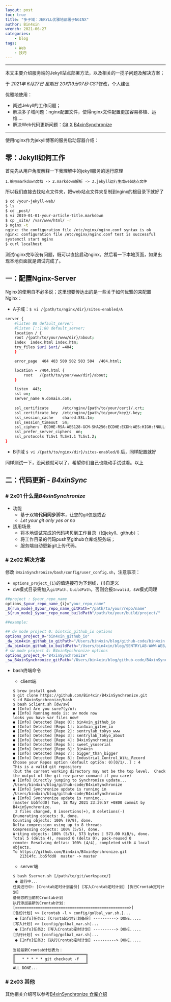 ```yaml
---
layout: post
toc: true
title: "多子域：JEKYLL优雅地部署于NGINX"
author: Bin4xin
wrench: 2021-06-27
categories:
    - blog
tags:
    - Web
    - 技巧
---
```


---

本文主要介绍服务端的Jekyll站点部署方法，以及相关的一揽子问题及解决方案；

于 *2021年 6月27日 星期日 20时19分07秒 CST*修改，个人建议

<i class="fa fa-quote-left"></i>优雅地使用：<i class="fa fa-quote-right"></i>

- 阐述Jekyll的工作问题；
- 解决多子域问题：nginx配置文件，使得nginx文件配置更加容易移植、运维....
- 解决Web代码更新问题：[Git](https://git-scm.com/)  [X](/#) [B4xinSynchronize](https://github.com/Bin4xin/B4xinSynchronize)<i class="fa fa-github"></i>

---

使用nginx作为jekyll博客的服务启动容器介绍：

## 零：Jekyll如何工作

首先先从用户角度解释一下我理解中的jekyll服务的运行原理

`1.编写markdown文档 -> 2.markdown解析 -> 3.jekyll运行生成web站点文件`

所以我们直接去找站点文件夹，把web站点文件夹复制到nginx的根目录下就好了
```bash
$ cd /your-jekyll-web/
$ ls
$ cd _post/
$ vi 2019-01-01-your-article-title.markdown
$ cp _site/ /var/www/html/ -r
$ nginx -t
nginx: the configuration file /etc/nginx/nginx.conf syntax is ok
nginx: configuration file /etc/nginx/nginx.conf test is successful
systemctl start nginx
$ curl localhost
```
测试nginx完毕没有问题，既可以直接启动nginx。然后看一下本地页面，如果出现本地页面就是调试完成了。

## 一：配置Nginx-Server

Nginx的使用自不必多说；这里想要传达出的是一些关于如何优雅的来配置Nginx：

- A子域：`$ vi /{path/to/nginx/dir}/sites-enabled/A`

```bash
server {
    #listen 80 default_server;
    #listen [::]:80 default_server;
    location / {
    root /{path/to/your/www/dir}/about;
    index  index.html index.htm;
    try_files $uri $uri/ =404;
    }

    error_page  404 403 500 502 503 504  /404.html;

    location = /404.html {
        root   /{path/to/your/www/dir}/about;
    }

    listen  443;
    ssl on; 
    server_name A.domain.com;
        
    ssl_certificate      /etc/nginx/{path/to/your/cert}/.crt;
    ssl_certificate_key  /etc/nginx/{path/to/your/key}/.key;
    ssl_session_cache    shared:SSL:1m;
    ssl_session_timeout  5m;
    ssl_ciphers  ECDHE-RSA-AES128-GCM-SHA256:ECDHE:ECDH:AES:HIGH:!NULL:!aNULL:!MD5:!ADH:!RC4;
    ssl_prefer_server_ciphers  on;
    ssl_protocols TLSv1 TLSv1.1 TLSv1.2;
}
```

- B子域 `$ vi /{path/to/nginx/dir}/sites-enabled/B` 后，同样配置就好

同样测试一下，没问题就可以了，希望你们自己也能动手试试看。以上

## 二：代码更新 - *B4xinSync*

### # 2x01 什么是*B4xinSynchronize*

- 功能
    - 基于双端**代码同步**脚本，让您的git仅是或否
    - *Let your git only yes or no*
- 适用场景
    - 将本地调试完成的代码拷贝到工作目录（如jekyll、github）；
    - 将工作目录的代码push至github仓库或服务端；
    - 服务端自动更新git上传代码。


### # 2x02 解决方案


修改 `B4xinSynchronize/bash/config/user_config.sh`，注意事项：

- `options_project_{i}`的值连接符为下划线，{i}自定义
- dw模式目录需加入`gitPath、buildPath`，否则会报`Invalid`，sw模式同理

```bash
##project : $your_repo_name
options_$your_repo_name_{i}="your_repo_name"
_${run_mode}_$your_repo_name_gitPath="/path/to/your/repo/name"
_${run_mode}_$your_repo_name_buildPath"/path/to/your/build/project/"

##example:

## dw mode project 0: bin4xin_github_io options
options_project_0="bin4xin_github_io"
_dw_bin4xin_github_io_gitPath="/Users/bin4xin/blog/github-code/bin4xin.github.io"
_dw_bin4xin_github_io_buildPath="/Users/bin4xin/blog/SENTRYLAB-WWW-WEB/_site"
# sw mode project 4: B4xinSynchronize options
options_project_4="B4xinSynchronize"
_sw_B4xinSynchronize_gitPath="/Users/bin4xin/blog/github-code/B4xinSynchronize"
```

- bash终端命令
    - client端

    ```
    $ brew install gawk
    $ git clone https://github.com/Bin4xin/B4xinSynchronize.git
    $ cd B4xinSynchronize/bash
    $ bash Sclient.sh [dw/sw]
    ● [Info] Are you sure?(y/n): 
    ● [Info] Running mode is: sw mode now
    looks you have var files now!
    ● [Info] Detected [Repo 0]: bin4xin_github_io
    ● [Info] Detected [Repo 1]: bin4xin_gitee_io
    ● [Info] Detected [Repo 2]: sentrylab_tokyo_www
    ● [Info] Detected [Repo 3]: sentrylab_tokyo_about
    ● [Info] Detected [Repo 4]: B4xinSynchronize
    ● [Info] Detected [Repo 5]: sweet_ysoserial
    ● [Info] Detected [Repo 6]: Bin4xin
    ● [Info] Detected [Repo 7]: bigger_than_bigger
    ● [Info] Detected [Repo 8]: Industrial_Control_Wiki_Record
    Choose your Repos option (default option: 0)[0/1/..] : 4
    This is a valid git repository 
    (but the current working directory may not be the top level.  Check the output of the git rev-parse command if you care)
    ● [Info] Directly jumping to Synchronize update...
    /Users/bin4xin/blog/github-code/B4xinSynchronize
    ● [Info] Synchronize update is running in /Users/bin4xin/blog/github-code/B4xinSynchronize
    ● [Info] Synchronize update is running... 
    [master bb5fdd0] Tue, 18 May 2021 23:39:57 +0800 commit by B4xinSynchronize.
     2 files changed, 8 insertions(+), 8 deletions(-)
    Enumerating objects: 9, done.
    Counting objects: 100% (9/9), done.
    Delta compression using up to 8 threads
    Compressing objects: 100% (5/5), done.
    Writing objects: 100% (5/5), 573 bytes | 573.00 KiB/s, done.
    Total 5 (delta 4), reused 0 (delta 0), pack-reused 0
    remote: Resolving deltas: 100% (4/4), completed with 4 local objects.
    To https://github.com/Bin4xin/B4xinSynchronize.git
       21314fc..bb5fdd0  master -> master
    ```
    - server端

    ```
    $ bash Sserver.sh [/path/to/git/workspace/]
     ● 运行中... 
    任务进行中: [Crontab定时计划备份] [写入Crontab定时计划] [执行Crontab定时计划]
    备份您的当前的Crontab计划
    执行添加最新的Crontab计划：
    [==================================================>]    
    [备份计划] >> [crontab -l > config/golbal_var.sh.]...
     ● [Info]任务1: [Crontab定时计划备份] ----------> DONE..... 
    [写入计划] >> [config/golbal_var.sh]...
     ● [Info]任务2: [写入Crontab定时计划] ----------> DONE..... 
    [执行计划] << [config/golbal_var.sh]...
     ● [Info]任务3: [执行Crontab定时计划] ----------> DONE..... 

    当前最新Crontab计划表为：
    ╔═══════════════════════════════╗
    ║   * * * * * git checkout -f   ║
    ╚═══════════════════════════════╝
    ALL DONE...
    ```


### # 2x03 其他

其他相关介绍可以参考[B4xinSynchronize 仓库介绍](https://github.com/Bin4xin/B4xinSynchronize)<i class="fa fa-github"></i>

